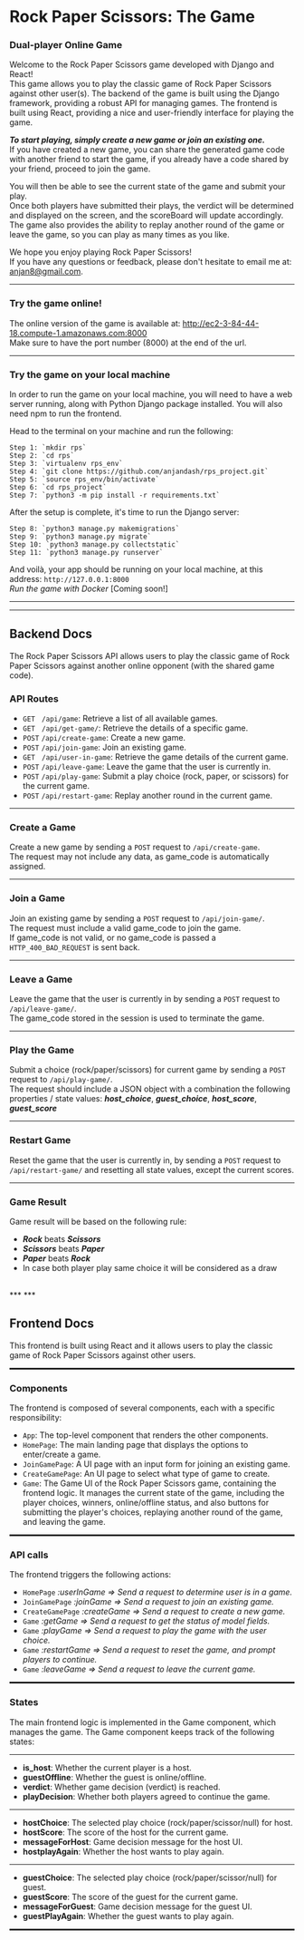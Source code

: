 # Rock Paper Scissors: The Game
### Dual-player Online Game 

Welcome to the Rock Paper Scissors game developed with Django and React! <br/>This game allows you to play the classic game of Rock Paper Scissors against other user(s).
The backend of the game is built using the Django framework, providing a robust API for managing games. The frontend is built using React, providing a nice and user-friendly interface for playing the game.

***To start playing, simply create a new game or join an existing one.***<br/> 
If you have created a new game, you can share the generated game code with another friend to start the game, if you already have a code shared by your friend, proceed to join the game.

You will then be able to see the current state of the game and submit your play. <br/>
Once both players have submitted their plays, the verdict will be determined and displayed on the screen, and the scoreBoard will update accordingly. The game also provides the ability to replay another round of the game or leave the game, so you can play as many times as you like.

We hope you enjoy playing Rock Paper Scissors! <br/>
If you have any questions or feedback, please don't hesitate to email me at: anjan8@gmail.com.

<hr style="height: 1px;"> 

### Try the game online!

The online version of the game is available at: http://ec2-3-84-44-18.compute-1.amazonaws.com:8000 <br/>
Make sure to have the port number (8000) at the end of the url.

<hr style="height: 1px;"> 

### Try the game on your local machine
In order to run the game on your local machine, you will need to have a web server running, along with Python Django package installed. You will also need npm to run the frontend. 

Head to the terminal on your machine and run the following:<br/>

    Step 1: `mkdir rps`
    Step 2: `cd rps`
    Step 3: `virtualenv rps_env`
    Step 4: `git clone https://github.com/anjandash/rps_project.git`
    Step 5: `source rps_env/bin/activate`
    Step 6: `cd rps_project`
    Step 7: `python3 -m pip install -r requirements.txt`

After the setup is complete, it's time to run the Django server:

    Step 8: `python3 manage.py makemigrations`
    Step 9: `python3 manage.py migrate`
    Step 10: `python3 manage.py collectstatic`
    Step 11: `python3 manage.py runserver`

And voilà, your app should be running on your local machine, at this address: `http://127.0.0.1:8000` <br/>
*Run the game with Docker* [Coming soon!]
<br/>
***
***

## Backend Docs

The Rock Paper Scissors API allows users to play the classic game of Rock Paper Scissors against another online opponent (with the shared game code).

### API Routes
- `GET`  &nbsp; `/api/game`: Retrieve a list of all available games.
- `GET`  &nbsp; `/api/get-game/`: Retrieve the details of a specific game.
- `POST` `/api/create-game`: Create a new game.
- `POST` `/api/join-game`: Join an existing game.
- `GET`  &nbsp; `/api/user-in-game`: Retrieve the game details of the current game.
- `POST` `/api/leave-game`: Leave the game that the user is currently in.
- `POST` `/api/play-game`: Submit a play choice (rock, paper, or scissors) for the current game.
- `POST` `/api/restart-game`: Replay another round in the current game.

<hr style="height: 1px;"> 

### Create a Game
Create a new game by sending a `POST` request to `/api/create-game`. <br/>
The request may not include any data, as game_code is automatically assigned. 

<hr style="height: 1px;"> 

### Join a Game
Join an existing game by sending a `POST` request to `/api/join-game/`. <br/> 
The request must include a valid game_code to join the game. <br/> 
If game_code is not valid, or no game_code is passed a `HTTP_400_BAD_REQUEST` is sent back. 

<hr style="height: 1px;"> 

### Leave a Game
Leave the game that the user is currently in by sending a `POST` request to `/api/leave-game/`.<br/> 
The game_code stored in the session is used to terminate the game.

<hr style="height: 1px;"> 

### Play the Game
Submit a choice (rock/paper/scissors) for current game by sending a `POST` request to `/api/play-game/`. <br/> 
The request should include a JSON object with a combination the following properties / state values: ***host_choice***, ***guest_choice***, ***host_score***, ***guest_score***

<hr style="height: 1px;"> 

### Restart Game
Reset the game that the user is currently in, by sending a `POST` request to `/api/restart-game/` and resetting all state values, except the current scores.

<hr style="height: 1px;"> 

### Game Result
Game result will be based on the following rule:

 - ***Rock*** beats ***Scissors***
 - ***Scissors*** beats ***Paper***
 - ***Paper*** beats ***Rock***
 - In case both player play same choice it will be considered as a draw
<br/>
***
***




## Frontend Docs

This frontend is built using React and it allows users to play the classic game of Rock Paper Scissors against other users.

<hr style="height: 3px;"> 

### Components

The frontend is composed of several components, each with a specific responsibility:

- `App`: The top-level component that renders the other components.
- `HomePage`: The main landing page that displays the options to enter/create a game.
- `JoinGamePage`: A UI page with an input form for joining an existing game.
- `CreateGamePage`: An UI page to select what type of game to create.
- `Game`: The Game UI of the Rock Paper Scissors game, containing the frontend logic. It manages the current state of the game, including the player choices, winners, online/offline status, and also buttons for submitting the player's choices, replaying another round of the game, and leaving the game.

<hr style="height: 3px;"> 

### API calls

The frontend triggers the following actions:
- `HomePage` *:userInGame => Send a request to determine user is in a game.*
- `JoinGamePage` *:joinGame => Send a request to join an existing game.*
- `CreateGamePage` *:createGame => Send a request to create a new game.*
- `Game` *:getGame => Send a request to get the status of model fields.*
- `Game` *:playGame => Send a request to play the game with the user choice.*
- `Game` *:restartGame => Send a request to reset the game, and prompt players to continue.*
- `Game` *:leaveGame => Send a request to leave the current game.*

<hr style="height: 3px;"> 

### States

The main frontend logic is implemented in the Game component, which manages the game. The Game component keeps track of the following states:

<hr style="height: 1px;"> 

- **is_host**: Whether the current player is a host.
- **guestOffline**: Whether the guest is online/offline.
- **verdict**: Whether game decision (verdict) is reached.
- **playDecision**: Whether both players agreed to continue the game.
<hr style="height: 1px;"> 

- **hostChoice**: The selected play choice (rock/paper/scissor/null) for host.
- **hostScore**: The score of the host for the current game.
- **messageForHost**: Game decision message for the host UI. 
- **hostplayAgain**: Whether the host wants to play again.
<hr style="height: 1px;"> 

- **guestChoice**: The selected play choice (rock/paper/scissor/null) for guest.
- **guestScore**: The score of the guest for the current game.
- **messageForGuest**: Game decision message for the guest UI.
- **guestPlayAgain**: Whether the guest wants to play again.

<hr style="height: 3px;"> 